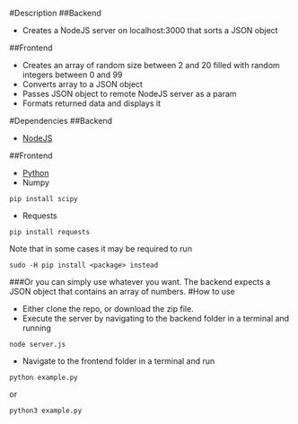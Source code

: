 #Description
##Backend
 - Creates a NodeJS server on localhost:3000 that sorts a JSON object

##Frontend
 - Creates an array of random size between 2 and 20 filled with random integers between 0 and 99
 - Converts array to a JSON object
 - Passes JSON object to remote NodeJS server as a param
 - Formats returned data and displays it

#Dependencies
##Backend
 - [NodeJS](https://nodejs.org)
 
##Frontend
 - [Python](https://www.python.org/)
 - Numpy
```shell
pip install scipy
```
 - Requests
```shell
pip install requests
```
Note that in some cases it may be required to run
```shell
sudo -H pip install <package> instead
```
###Or you can simply use whatever you want. The backend expects a JSON object that contains an array of numbers.
#How to use
 - Either clone the repo, or download the zip file.
 - Execute the server by navigating to the backend folder in a terminal and running
```shell
node server.js
```
 - Navigate to the frontend folder in a terminal and run
```shell
python example.py
```
or
```terminal
python3 example.py
```
